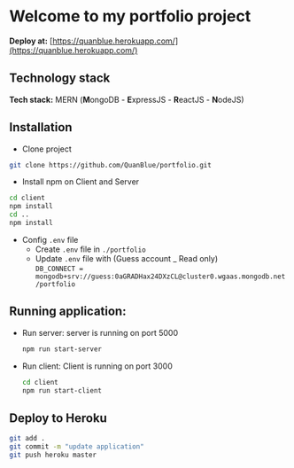 # Welcome to my portfolio project
**Deploy at:** [https://quanblue.herokuapp.com/](https://quanblue.herokuapp.com/)

## Technology stack
**Tech stack:** MERN (**M**ongoDB - **E**xpressJS - **R**eactJS - **N**odeJS)

## Installation  
- Clone project 
```sh
git clone https://github.com/QuanBlue/portfolio.git
```

- Install npm on Client and Server
```sh
cd client
npm install
cd ..
npm install
```

- Config `.env` file
  - Create `.env` file in `./portfolio`
  - Update `.env` file with (Guess account _ Read only)  
  `DB_CONNECT = mongodb+srv://guess:0aGRADHax24DXzCL@cluster0.wgaas.mongodb.net/portfolio`  
  

## Running application:
  - Run server: server is running on port 5000  
    ```sh
    npm run start-server
    ```
  - Run client: Client is running on port 3000  
    ```sh
    cd client
    npm run start-client 
    ```


## Deploy to Heroku
```sh
git add .
git commit -m "update application"
git push heroku master
```



